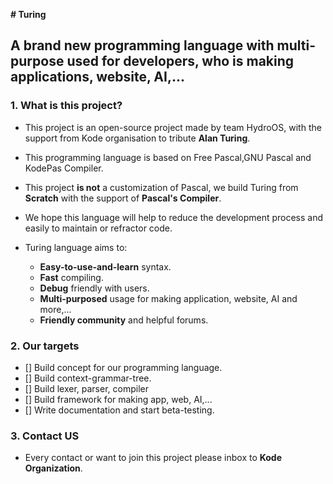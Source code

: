 **# Turing**
## A brand new programming language with multi-purpose used for developers, who is making applications, website, AI,...
### 1. What is this project?

* This project is an open-source project made by team HydroOS, with the support from Kode organisation to tribute **Alan Turing**.
* This programming language is based on Free Pascal,GNU Pascal and KodePas Compiler.
* This project **is not** a customization of Pascal, we build Turing from **Scratch** with the support of **Pascal's Compiler**.
* We hope this language will help to reduce the development process and easily to maintain or refractor code.

* Turing language aims to:
  * **Easy-to-use-and-learn** syntax.
  * **Fast** compiling.
  * **Debug** friendly with users.
  * **Multi-purposed** usage for making application, website, AI and more,...
  * **Friendly community** and helpful forums.

### 2. Our targets
  - [] Build concept for our programming language.
  - [] Build context-grammar-tree.
  - [] Build lexer, parser, compiler
  - [] Build framework for making app, web, AI,...
  - [] Write documentation and start beta-testing.
 
### 3. Contact US
  * Every contact or want to join this project please inbox to **Kode Organization**.
